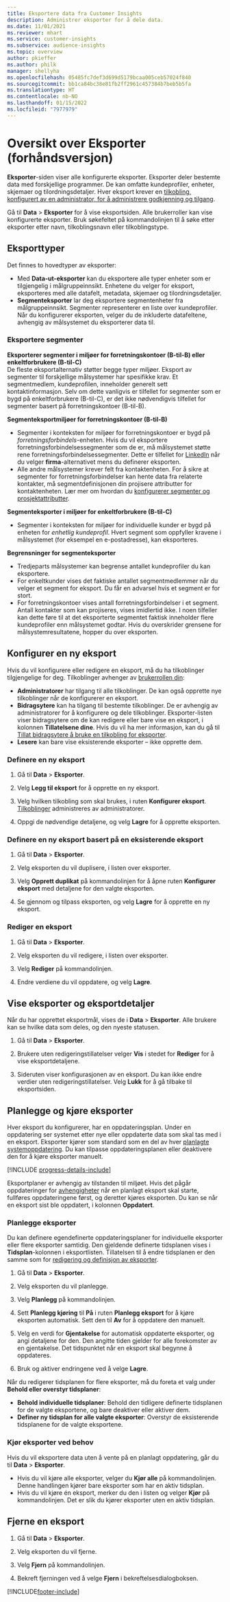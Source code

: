 ```yaml
---
title: Eksportere data fra Customer Insights
description: Administrer eksporter for å dele data.
ms.date: 11/01/2021
ms.reviewer: mhart
ms.service: customer-insights
ms.subservice: audience-insights
ms.topic: overview
author: pkieffer
ms.author: philk
manager: shellyha
ms.openlocfilehash: 05485fc7def3d699d5179bcaa005ceb57024f840
ms.sourcegitcommit: bb1ca84bc38e81fb2ff2961c457384b7beb5b5fa
ms.translationtype: HT
ms.contentlocale: nb-NO
ms.lasthandoff: 01/15/2022
ms.locfileid: "7977979"
---
```

# <a name="exports-preview-overview"></a>Oversikt over Eksporter (forhåndsversjon)

**Eksporter**-siden viser alle konfigurerte eksporter. Eksporter deler bestemte data med forskjellige programmer. De kan omfatte kundeprofiler, enheter, skjemaer og tilordningsdetaljer. Hver eksport krever en [tilkobling, konfigurert av en administrator, for å administrere godkjenning og tilgang](connections.md).

Gå til **Data** > **Eksporter** for å vise eksportsiden. Alle brukerroller kan vise konfigurerte eksporter. Bruk søkefeltet på kommandolinjen til å søke etter eksporter etter navn, tilkoblingsnavn eller tilkoblingstype.

## <a name="export-types"></a>Eksporttyper

Det finnes to hovedtyper av eksporter:  

- Med **Data-ut-eksporter** kan du eksportere alle typer enheter som er tilgjengelig i målgruppeinnsikt. Enhetene du velger for eksport, eksporteres med alle datafelt, metadata, skjemaer og tilordningsdetaljer. 
- **Segmenteksporter** lar deg eksportere segmentenheter fra målgruppeinnsikt. Segmenter representerer en liste over kundeprofiler. Når du konfigurerer eksporten, velger du de inkluderte datafeltene, avhengig av målsystemet du eksporterer data til. 

### <a name="export-segments"></a>Eksportere segmenter

**Eksporterer segmenter i miljøer for forretningskontoer (B-til-B) eller enkeltforbrukere (B-til-C)**  
De fleste eksportalternativ støtter begge typer miljøer. Eksport av segmenter til forskjellige målsystemer har spesifikke krav. Et segmentmedlem, kundeprofilen, inneholder generelt sett kontaktinformasjon. Selv om dette vanligvis er tilfellet for segmenter som er bygd på enkeltforbrukere (B-til-C), er det ikke nødvendigvis tilfellet for segmenter basert på forretningskontoer (B-til-B). 

**Segmenteksportmiljøer for forretningskontoer (B-til-B)**  
- Segmenter i konteksten for miljøer for forretningskontoer er bygd på *forretningsforbindels*-enheten. Hvis du vil eksportere forretningsforbindelsessegmenter som de er, må målsystemet støtte rene forretningsforbindelsessegmenter. Dette er tilfellet for [LinkedIn](export-linkedin-ads.md) når du velger **firma**-alternativet mens du definerer eksporten.
- Alle andre målsystemer krever felt fra kontaktenheten. For å sikre at segmenter for forretningsforbindelser kan hente data fra relaterte kontakter, må segmentdefinisjonen din projisere attributter for kontaktenheten. Lær mer om hvordan du [konfigurerer segmenter og prosjektattributter](segment-builder.md).

**Segmenteksporter i miljøer for enkeltforbrukere (B-til-C)**  
- Segmenter i konteksten for miljøer for individuelle kunder er bygd på enheten for *enhetlig kundeprofil*. Hvert segment som oppfyller kravene i målsystemet (for eksempel en e-postadresse), kan eksporteres.

**Begrensninger for segmenteksporter**  
- Tredjeparts målsystemer kan begrense antallet kundeprofiler du kan eksportere. 
- For enkeltkunder vises det faktiske antallet segmentmedlemmer når du velger et segment for eksport. Du får en advarsel hvis et segment er for stort. 
- For forretningskontoer vises antall forretningsforbindelser i et segment. Antall kontakter som kan projiseres, vises imidlertid ikke. I noen tilfeller kan dette føre til at det eksporterte segmentet faktisk inneholder flere kundeprofiler enn målsystemet godtar. Hvis du overskrider grensene for målsystemresultatene, hopper du over eksporten. 

## <a name="set-up-a-new-export"></a>Konfigurer en ny eksport  
Hvis du vil konfigurere eller redigere en eksport, må du ha tilkoblinger tilgjengelige for deg. Tilkoblinger avhenger av [brukerrollen din](permissions.md):
- **Administratorer** har tilgang til alle tilkoblinger. De kan også opprette nye tilkoblinger når de konfigurerer en eksport.
- **Bidragsytere** kan ha tilgang til bestemte tilkoblinger. De er avhengig av administratorer for å konfigurere og dele tilkoblinger. Eksporter-listen viser bidragsytere om de kan redigere eller bare vise en eksport, i kolonnen **Tillatelsene dine**. Hvis du vil ha mer informasjon, kan du gå til [Tillat bidragsytere å bruke en tilkobling for eksporter](connections.md#allow-contributors-to-use-a-connection-for-exports).
- **Lesere** kan bare vise eksisterende eksporter – ikke opprette dem.

### <a name="define-a-new-export"></a>Definere en ny eksport

1. Gå til **Data** > **Eksporter**.

1. Velg **Legg til eksport** for å opprette en ny eksport.

1. Velg hvilken tilkobling som skal brukes, i ruten **Konfigurer eksport**. [Tilkoblinger](connections.md) administreres av administratorer. 

1. Oppgi de nødvendige detaljene, og velg **Lagre** for å opprette eksporten.

### <a name="define-a-new-export-based-on-an-existing-export"></a>Definere en ny eksport basert på en eksisterende eksport

1. Gå til **Data** > **Eksporter**.

1. Velg eksporten du vil duplisere, i listen over eksporter.

1. Velg **Opprett duplikat** på kommandolinjen for å åpne ruten **Konfigurer eksport** med detaljene for den valgte eksporten.

1. Se gjennom og tilpass eksporten, og velg **Lagre** for å opprette en ny eksport.

### <a name="edit-an-export"></a>Rediger en eksport

1. Gå til **Data** > **Eksporter**.

1. Velg eksporten du vil redigere, i listen over eksporter.

1. Velg **Rediger** på kommandolinjen.

1. Endre verdiene du vil oppdatere, og velg **Lagre**.

## <a name="view-exports-and-export-details"></a>Vise eksporter og eksportdetaljer

Når du har opprettet eksportmål, vises de i **Data** > **Eksporter**. Alle brukere kan se hvilke data som deles, og den nyeste statusen.

1. Gå til **Data** > **Eksporter**.

1. Brukere uten redigeringstillatelser velger **Vis** i stedet for **Rediger** for å vise eksportdetaljene.

1. Sideruten viser konfigurasjonen av en eksport. Du kan ikke endre verdier uten redigeringstillatelser. Velg **Lukk** for å gå tilbake til eksportsiden.

## <a name="schedule-and-run-exports"></a>Planlegge og kjøre eksporter

Hver eksport du konfigurerer, har en oppdateringsplan. Under en oppdatering ser systemet etter nye eller oppdaterte data som skal tas med i en eksport. Eksporter kjører som standard som en del av hver [planlagte systemoppdatering](system.md#schedule-tab). Du kan tilpasse oppdateringsplanen eller deaktivere den for å kjøre eksporter manuelt.

[!INCLUDE [progress-details-include](../includes/progress-details-pane.md)]

Eksportplaner er avhengig av tilstanden til miljøet. Hvis det pågår oppdateringer for [avhengigheter](system.md#refresh-processes) når en planlagt eksport skal starte, fullføres oppdateringene først, og deretter kjøres eksporten. Du kan se når en eksport sist ble oppdatert, i kolonnen **Oppdatert**.

### <a name="schedule-exports"></a>Planlegge eksporter

Du kan definere egendefinerte oppdateringsplaner for individuelle eksporter eller flere eksporter samtidig. Den gjeldende definerte tidsplanen vises i **Tidsplan**-kolonnen i eksportlisten. Tillatelsen til å endre tidsplanen er den samme som for [redigering og definisjon av eksporter](export-destinations.md#set-up-a-new-export). 

1. Gå til **Data** > **Eksporter**.

1. Velg eksporten du vil planlegge.

1. Velg **Planlegg** på kommandolinjen.

1. Sett **Planlegg kjøring** til **På** i ruten **Planlegg eksport** for å kjøre eksporten automatisk. Sett den til **Av** for å oppdatere den manuelt.

1. Velg en verdi for **Gjentakelse** for automatisk oppdaterte eksporter, og angi detaljene for den. Den angitte tiden gjelder for alle forekomster av en gjentakelse. Det tidspunktet når en eksport skal begynne å oppdateres.

1. Bruk og aktiver endringene ved å velge **Lagre**.

Når du redigerer tidsplanen for flere eksporter, må du foreta et valg under **Behold eller overstyr tidsplaner**:
- **Behold individuelle tidsplaner**: Behold den tidligere definerte tidsplanen for de valgte eksportene, og bare deaktiver eller aktiver dem.
- **Definer ny tidsplan for alle valgte eksporter**: Overstyr de eksisterende tidsplanene for de valgte eksportene.

### <a name="run-exports-on-demand"></a>Kjør eksporter ved behov

Hvis du vil eksportere data uten å vente på en planlagt oppdatering, går du til **Data** > **Eksporter**.

- Hvis du vil kjøre alle eksporter, velger du **Kjør alle** på kommandolinjen. Denne handlingen kjører bare eksporter som har en aktiv tidsplan.
- Hvis du vil kjøre én eksport, merker du den i listen og velger **Kjør** på kommandolinjen. Det er slik du kjører eksporter uten en aktiv tidsplan. 

## <a name="remove-an-export"></a>Fjerne en eksport

1. Gå til **Data** > **Eksporter**.

1. Velg eksporten du vil fjerne.

1. Velg **Fjern** på kommandolinjen.

1. Bekreft fjerningen ved å velge **Fjern** i bekreftelsesdialogboksen.


[!INCLUDE[footer-include](../includes/footer-banner.md)]
